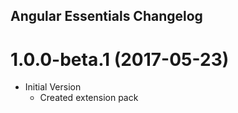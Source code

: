 ## Angular Essentials Changelog

<a name="1.0.0-beta.1"></a>
# 1.0.0-beta.1 (2017-05-23)

* Initial Version
  * Created extension pack


